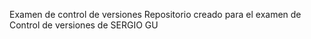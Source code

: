 Examen de control de versiones
Repositorio creado para el examen de Control de versiones de SERGIO GU
